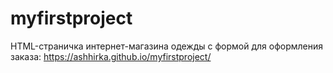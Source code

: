 # myfirstproject

HTML-страничка интернет-магазина одежды с формой для оформления заказа: https://ashhirka.github.io/myfirstproject/
